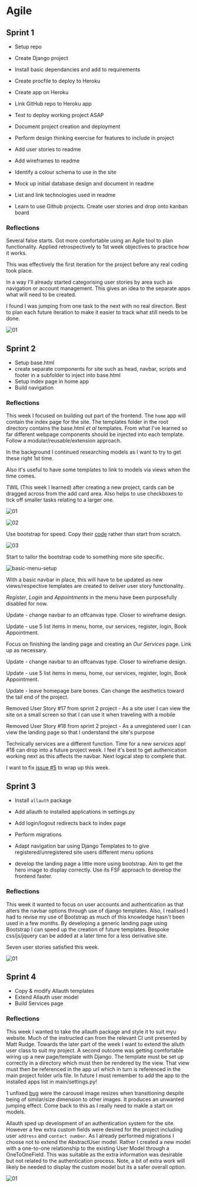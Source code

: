 # Agile

## Sprint 1
- Setup repo
- Create Django project
- Install basic dependancies and add to requirements
- Create procfile to deploy to Heroku
- Create app on Heroku
- Link GitHub repo to Heroku app
- Test to deploy working project ASAP

- Document project creation and deployment
- Perform design thinking exercise for features to include in project
- Add user stories to readme
- Add wireframes to readme
- Identify a colour schema to use in the site
- Mock up initial database design and document in readme
- List and link technologies used in readme

- Learn to use Github projects. Create user stories and drop onto kanban board

### Reflections

Several false starts.
Got more comfortable using an Agile tool to plan functionality.  Applied retrospectively to 1st week objectives to practice how it works.

This was effectively the first iteration for the project before any real coding took place.

In a way I'll already started categorising user stories by area such as navigation or account management.  This gives an idea to the separate apps what will need to be created.

I found I was jumping from one task to the next with no real direction.  Best to plan each future iteration to make it easier to track what still needs to be done.

![01](docs/readme/agile/sprint-1-kanban-use-01.PNG)

## Sprint 2
- Setup base.html
- create separate components for site such as head, navbar, scripts and footer in a subfolder to inject into base.html
- Setup index page in home app
- Build navigation

### Reflections

This week I focused on building out part of the frontend.  The `home` app will contain the index page for the site.
The templates folder in the root directory contains the base.html *et al* templates.  From what I've learned so far different webpage components should be injected into each template.  Follow a modular/reusable/extension approach.  

In the background I continued researching models as I want to try to get these right 1st time.

Also it's useful to have some templates to link to models via views when the time comes.

TWIL (This week I learned) after creating a new project, cards can be dragged across from the add card area.  Also helps to use checkboxes to tick off smaller tasks relating to a larger one.


![01](docs/readme/agile/sprint-2-subtasks-01.png)

![02](docs/readme/agile/sprint-2-kanban-use-02.PNG)

Use bootstrap for speed.  Copy their [code](https://getbootstrap.com/docs/5.0/components/navs-tabs/) rather than start from scratch.

![03](docs/readme/agile/03-sprint-2-bootstrap-use.png)

Start to tailor the bootstrap code to something more site specific.

![basic-menu-setup](docs/readme/agile/sprint-2-basic-menu-setup.png "basic-menu-setup")

With a basic navbar in place, this will have to be updated as new views/respective templates are created to deliver user story functionality.

*Register*, *Login* and *Appointments* in the menu have been purposefully disabled for now.

Update - change navbar to an offcanvas type.  Closer to wireframe design.  

Update - use 5 list items in menu, home, our services, register, login, Book Appointment.

Focus on finishing the landing page and creating an *Our Services* page. Link up as necessary.

Update - change navbar to an offcanvas type.  Closer to wireframe design.  

Update - use 5 list items in menu, home, our services, register, login, Book Appointment.

Update - leave homepage bare bones. Can change the aesthetics toward the tail end of the project.

Removed User Story #17 from sprint 2 project - As a site user I can view the site on a small screen so that I can use it when traveling with a mobile

Removed User Story #18 from sprint 2 project - As a unregistered user I can view the landing page so that I understand the site's purpose

Technically services are a different function.  Time for a new *services* app!  #18 can drop into a future project week.  I feel it's best to get authenication working next as this affects the navbar.  Next logical step to complete that.

I want to fix [issue #5](https://github.com/Becky139/mutts-cuts/issues/28) to wrap up this week.

## Sprint 3
- Install `allauth` package
- Add allauth to installed applications in settings.py
- Add login/logout redirects back to index page
- Perform migrations
- Adapt navigation bar using Django Templates to to give registered/unregistered site users different menu options

- develop the landing page a little more using bootstrap. Aim to get the hero image to display correctly. Use its FSF approach to develop the frontend faster.

### Reflections
This week it wanted to focus on user accounts and authentication as that alters the navbar options through use of django templates.
Also, I realised I had to revise my use of Bootstrap as much of this knowledge hasn't been used in a few months.  By developing a generic landing page using Bootstrap I can speed up the creation of future templates.  Bespoke css/js/jquery can be added at a later time for a less derivative site.

Seven user stories satisfied this week.

![01](docs/readme/agile/sprint-3-kanban-use.png)

## Sprint 4
- Copy & modify Allauth templates
- Extend Allauth user model
- Build Services page

### Reflections
This week I wanted to take the allauth package and style it to suit myu website.  Much of the instructed can from the relevant CI unit presented by Matt Rudge.  Towards the later part of the week I want to extend the alluth user class to suit my project.
A second outcome was getting comfortable wiring up a new page/template with Django.  The template must be set up correctly in a directory which must then be rendered by the view.  That view must then be referenced in the app url which in turn is referenced in the main project folder urls file.  In future I must remember to add the app to the installed apps list in main/settings.py!

1 unfixed [bug](https://github.com/StevenWeir038/Kennel39/issues/27) were the carousel image resizes when transitioning despite being of similar/size dimension to other images.  It produces an unwanted jumping effect.  Come back to this as I really need to makle a start on models.

Allauth sped up development of an authentication system for the site.  However a few extra custom fields were desired for the project including user `address` and `contact number`.  As I already performed migrations I choose not to extend the AbstractUser model.  Rather I created a new model with a one-to-one relationship to the existing User Model through a OneToOneField.  This was suitable as the extra information was desirable but not related to the authentication process.  Note, a bit of extra work will likely be needed to display the custom model but its a safer overall option.

![01](docs/readme/agile/sprint-4-kanban-use.png)